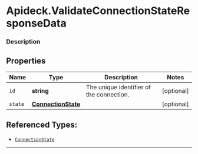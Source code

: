 # Apideck.ValidateConnectionStateResponseData

 ### Description

 ## Properties
 Name | Type | Description | Notes
 ------------ | ------------- | ------------- | -------------
 `id` | **string** | The unique identifier of the connection. | [optional]
 `state` | [**ConnectionState**](ConnectionState.md) |  | [optional]





 ## Referenced Types:

 * [`ConnectionState`](ConnectionState.md)

 ---
